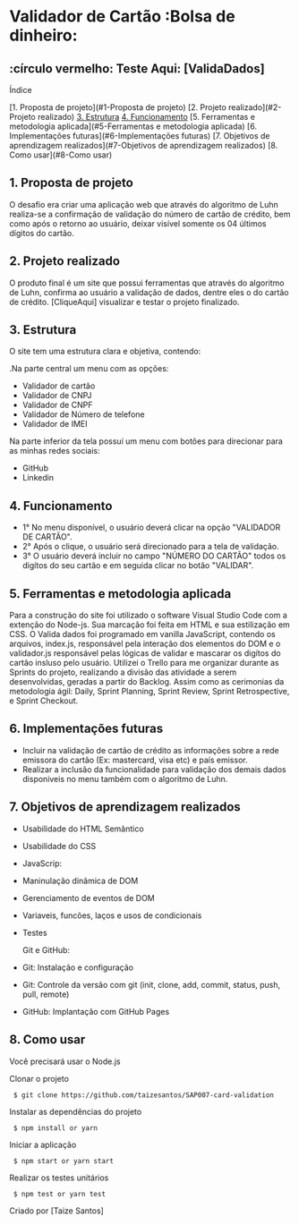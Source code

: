 # Validador de Cartão :Bolsa de dinheiro:

## :círculo vermelho: Teste Aqui: [ValidaDados]<a href="https://taizesantos.github.io/SAP007-card-validation/"></a>

Índice

[1. Proposta de projeto](#1-Proposta de projeto)
[2. Projeto realizado](#2-Projeto realizado)
[3. Estrutura](#3-Estrutura)
[4. Funcionamento](#4-Funcionamento)
[5. Ferramentas e metodologia aplicada](#5-Ferramentas e metodologia aplicada)
[6. Implementações futuras](#6-Implementações futuras)
[7. Objetivos de aprendizagem realizados](#7-Objetivos de aprendizagem realizados)
[8. Como usar](#8-Como usar)

## 1. Proposta de projeto
O desafio era criar uma aplicação web que através do algoritmo de Luhn realiza-se a confirmação de validação do número de cartão de crédito, bem como após o retorno ao usuário, deixar visível somente os 04 últimos dígitos do cartão. 

## 2. Projeto realizado
O produto final é um site que possui ferramentas que através do algoritmo de Luhn, confirma ao usuário a validação de dados, dentre eles o do cartão de crédito. [CliqueAqui]<a href="https://taizesantos.github.io/SAP007-card-validation/"></a> visualizar e testar o projeto finalizado.

## 3. Estrutura
O site tem uma estrutura clara e objetiva, contendo:

.Na parte central um menu com as opções:

- Validador de cartão
- Validador de CNPJ 
- Validador de CNPF
- Validador de Número de telefone
- Validador de IMEI

Na parte inferior da tela possuí um menu com botões para direcionar para as minhas redes sociais:

- GitHub
- Linkedin

## 4. Funcionamento
- 1° No menu disponível, o usuário deverá clicar na opção "VALIDADOR DE CARTÃO". 
- 2° Após o clique, o usuário será direcionado para a tela de validação.
- 3° O usuário deverá incluir no campo "NÚMERO DO CARTÃO" todos os digítos do seu cartão e em seguida clicar no botão "VALIDAR".

## 5. Ferramentas e metodologia aplicada
Para a construção do site foi utilizado o software Visual Studio Code com a extenção do Node-js. Sua marcação foi feita em HTML e sua estilização em CSS. O Valida dados foi programado em vanilla JavaScript, contendo os arquivos, index.js, responsável pela interação dos elementos do DOM e o validador.js responsável pelas lógicas de validar e mascarar os digítos do cartão insluso pelo usuário.
Utilizei o Trello para me organizar durante as Sprints do projeto, realizando a divisão das atividade a serem desenvolvidas, geradas a partir do Backlog.
Assim como as cerimonias da metodologia ágil: Daily, Sprint Planning, Sprint Review, Sprint Retrospective, e Sprint Checkout.

## 6. Implementações futuras
- Incluir na validação de cartão de crédito as informações sobre a rede emissora do cartão (Ex: mastercard, visa etc) e país emissor. 
- Realizar a inclusão da funcionalidade para validação dos demais dados disponiveis no menu também com o algoritmo de Luhn.

## 7. Objetivos de aprendizagem realizados
- Usabilidade do HTML Semântico
- Usabilidade do CSS
- JavaScrip:
- Maninulação dinâmica de DOM
- Gerenciamento de eventos de DOM
- Variaveis, funcões, laços e usos de condicionais
- Testes

   Git e GitHub:

 - Git: Instalação e configuração
 - Git: Controle da versão com git (init, clone, add, commit, status, push, pull, remote)
 - GitHub: Implantação com GitHub Pages

 ## 8. Como usar
Você precisará usar o Node.js

Clonar o projeto

` $ git clone https://github.com/taizesantos/SAP007-card-validation`

Instalar as dependências do projeto

` $ npm install or yarn`

Iniciar a aplicação

` $ npm start or yarn start`

Realizar os testes unitários

` $ npm test or yarn test`


Criado por [Taize Santos]
